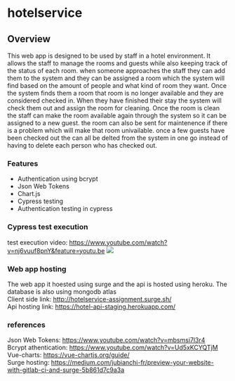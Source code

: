 # hotelservice

## Overview
This web app is designed to be used by staff in a hotel environment. It allows the staff to manage the rooms and guests while also keeping track of the status of each room. when someone approaches the staff they can add them to the system and they can be assigned a room which the system will find based on the amount of people and what kind of room they want. Once the system finds them a room that room is no longer available and they are considered checked in. When they have finished their stay the system will check them out and assign the room for cleaning. Once the room is clean the staff can make the room available again through the system so it can be assigned to a new guest. the room can also be sent for maintenence if there is a problem which will make that room univailable. once a few guests have been checked out the can all be delted from the system in one go instead of having to delete each person who has checked out.

### Features

* Authentication using bcrypt
* Json Web Tokens
* Chart.js
* Cypress testing
* Authentication testing in cypress
### Cypress test execution
test execution video: https://www.youtube.com/watch?v=nj6vuuf8pnY&feature=youtu.be
![][datamodel]

### Web app hosting

The web app it hoested using surge and the api is hosted using heroku. The database is also using mongodb atlas  
Client side link: http://hotelservice-assignment.surge.sh/  
Api hosting link: https://hotel-api-staging.herokuapp.com/

### references

Json Web Tokens: https://www.youtube.com/watch?v=mbsmsi7l3r4  
Bcrypt athentication: https://www.youtube.com/watch?v=Ud5xKCYQTjM  
Vue-charts: https://vue-chartjs.org/guide/  
Surge hosting: https://medium.com/jubianchi-fr/preview-your-website-with-gitlab-ci-and-surge-5b861d7c9a3a  


[datamodel]: ./img/test.png
